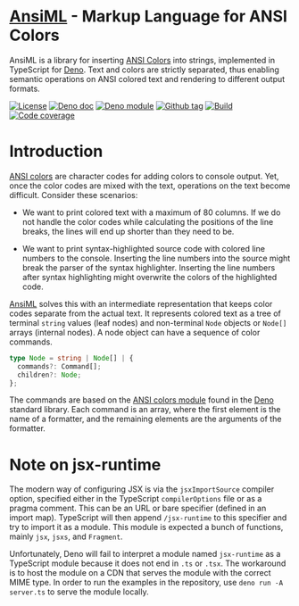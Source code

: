 # [AnsiML] - Markup Language for ANSI Colors

AnsiML is a library for inserting [ANSI Colors] into strings, implemented in
TypeScript for [Deno]. Text and colors are strictly separated, thus enabling
semantic operations on ANSI colored text and rendering to different output
formats.

[![License][license-shield]](LICENSE) [![Deno doc][deno-doc-shield]][deno-doc]
[![Deno module][deno-land-shield]][deno-land]
[![Github tag][github-shield]][github] [![Build][build-shield]][build]
[![Code coverage][coverage-shield]][coverage]

[github]: https://github.com/eibens/ansiml
[github-shield]: https://img.shields.io/github/v/tag/eibens/ansiml?label&logo=github
[coverage-shield]: https://img.shields.io/codecov/c/github/eibens/ansiml?logo=codecov&label
[license-shield]: https://img.shields.io/github/license/eibens/ansiml?color=informational
[coverage]: https://codecov.io/gh/eibens/ansiml
[build]: https://github.com/eibens/ansiml/actions/workflows/ci.yml
[build-shield]: https://img.shields.io/github/actions/workflow/status/eibens/ansiml/ci.yml?branch=main
[deno-doc]: https://doc.deno.land/https/deno.land/x/ansiml/mod.ts
[deno-doc-shield]: https://img.shields.io/badge/doc-informational?logo=deno
[deno-land]: https://deno.land/x/ansiml
[deno-land-shield]: https://img.shields.io/badge/x/ansiml-informational?logo=deno&label

# Introduction

[ANSI colors] are character codes for adding colors to console output. Yet, once
the color codes are mixed with the text, operations on the text become
difficult. Consider these scenarios:

- We want to print colored text with a maximum of 80 columns. If we do not
  handle the color codes while calculating the positions of the line breaks, the
  lines will end up shorter than they need to be.

- We want to print syntax-highlighted source code with colored line numbers to
  the console. Inserting the line numbers into the source might break the parser
  of the syntax highlighter. Inserting the line numbers after syntax
  highlighting might overwrite the colors of the highlighted code.

[AnsiML] solves this with an intermediate representation that keeps color codes
separate from the actual text. It represents colored text as a tree of terminal
`string` values (leaf nodes) and non-terminal `Node` objects or `Node[]` arrays
(internal nodes). A node object can have a sequence of color commands.

```ts
type Node = string | Node[] | {
  commands?: Command[];
  children?: Node;
};
```

The commands are based on the [ANSI colors module] found in the [Deno] standard
library. Each command is an array, where the first element is the name of a
formatter, and the remaining elements are the arguments of the formatter.

# Note on jsx-runtime

The modern way of configuring JSX is via the `jsxImportSource` compiler option,
specified either in the TypeScript `compilerOptions` file or as a pragma
comment. This can be an URL or bare specifier (defined in an import map).
TypeScript will then append `/jsx-runtime` to this specifier and try to import
it as a module. This module is expected a bunch of functions, mainly `jsx`,
`jsxs`, and `Fragment`.

Unfortunately, Deno will fail to interpret a module named `jsx-runtime` as a
TypeScript module because it does not end in `.ts` or `.tsx`. The workaround is
to host the module on a CDN that serves the module with the correct MIME type.
In order to run the examples in the repository, use `deno run -A server.ts` to
serve the module locally.

<!-- links -->

[AnsiML]: #
[mod.ts]: mod.ts
[ansi.ts]: ansi.ts
[ANSI colors]: https://en.wikipedia.org/wiki/ANSI_escape_code
[Deno]: https://deno.land/
[ANSI colors module]: https://deno.land/std/fmt/colors.ts
